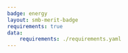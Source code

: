 ```yaml
---
badge: energy
layout: smb-merit-badge
requirements: true
data:
    requirements: ./requirements.yaml
---
```

